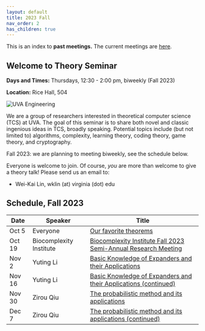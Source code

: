 ```yaml
---
layout: default
title: 2023 Fall
nav_order: 2
has_children: true
---
```


This is an index to **past meetings.** The current meetings are [here](Readme.md).

Welcome to Theory Seminar
----------------------------------------
**Days and Times:** Thursdays, 12:30 - 2:00 pm, biweekly (Fall 2023)

**Location:** Rice Hall, 504

![UVA Engineering](assets/images/uva-eng.png)

We are a group of researchers interested in theoretical computer science (TCS) at UVA.
The goal of this seminar is to share both novel and classic ingenious ideas 
in TCS, broadly speaking.
Potential topics include (but not limited to) algorithms, complexity,
learning theory, coding theory, game theory, and cryptography.

Fall 2023: we are planning to meeting biweekly, see the schedule below.

Everyone is welcome to join.
Of course, *you* are more than welcome to give a theory talk! 
Please send us an email to:

- Wei-Kai Lin, wklin (at) virginia (dot) edu

Schedule, Fall 2023
----------------------------------------

|Date    |Speaker               |Title                                    |
|--------|----------------------|-----------------------------------------|
|Oct 5   |Everyone              |[Our favorite theorems](20231005-fav-thm.md)                            |
|Oct 19  |Biocomplexity Institute  | [Biocomplexity Institute Fall 2023 Semi-Annual Research Meeting](https://biocomplexity.virginia.edu/event/biocomplexity-institute-fall-2023-semi-annual-research-meeting)      |
|Nov 2   |Yuting Li  | [Basic Knowledge of Expanders and their Applications](20231102-expanders.md)  |
|Nov 16  |Yuting Li  | [Basic Knowledge of Expanders and their Applications (continued)](20231116-expanders.md)  |
|Nov 30  |Zirou Qiu  | [The probabilistic method and its applications](20231130-prob-method.md)  |
|Dec 7   |Zirou Qiu  | [The probabilistic method and its applications (continued)](20231207-prob-method.md)  |
